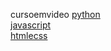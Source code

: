 cursoemvideo 
<a href='https://gabrielryanft.github.io/learning/cursoemvideo/python/' target='_blank' rel='next'>python</a><br/>
<a href='https://gabrielryanft.github.io/learning/cursoemvideo/javascript/' target='_blank' rel='next'>javascript</a><br/>
<a href='https://gabrielryanft.github.io/learning/cursoemvideo/htmlecss/' target='_blank' rel='next'>htmlecss</a><br/>
